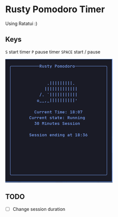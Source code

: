 # Rusty Pomodoro Timer

Using Ratatui :)

## Keys
`S` start timer 
`P` pause timer 
`SPACE` start / pause

![example](./assets/screenshot.png)

## TODO
- [ ] Change session duration
